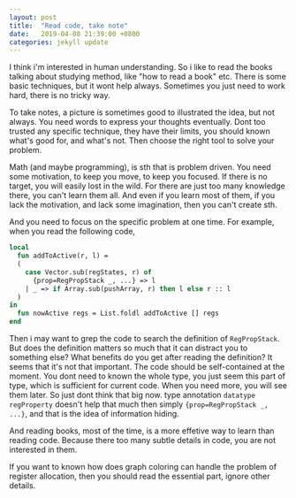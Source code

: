 ```yaml
---
layout: post
title:  "Read code, take note"
date:   2019-04-08 21:39:00 +0800
categories: jekyll update
---
```


I think i'm interested in human understanding. So i like to read the books
talking about studying method, like "how to read a book" etc. There is some
basic techniques, but it wont help always. Sometimes you just need to work hard,
there is no tricky way.

To take notes, a picture is sometimes good to illustrated the idea, but not
always. You need words to express your thoughts eventually. Dont too trusted any
specific technique, they have their limits, you should known what's good for,
and what's not. Then choose the right tool to solve your problem.

Math (and maybe programming), is sth that is problem driven. You need some
motivation, to keep you move, to keep you focused. If there is no target, you
will easily lost in the wild. For there are just too many knowledge there, you
can't learn them all. And even if you learn most of them, if you lack the
motivation, and lack some imagination, then you can't create sth.

And you need to focus on the specific problem at one time.
For example, when you read the following code,
```sml
local
  fun addToActive(r, l) =
  (
    case Vector.sub(regStates, r) of
      {prop=RegPropStack _, ...} => l
    | _ => if Array.sub(pushArray, r) then l else r :: l
  )
in
  fun nowActive regs = List.foldl addToActive [] regs
end
```
Then i may want to grep the code to search the definition of `RegPropStack`. But
does the definition matters so much that it can distract you to something
else? What benefits do you get after reading the definition? It seems that it's
  not that important. The code should be self-contained at the moment.
You dont need to known the whole type, you just seem this part of type, which is
sufficient for current code. When you need more, you will see them later. So
just dont think that big now.
type annotation `datatype regProperty` doesn't help that much then simply
`{prop=RegPropStack _, ...}`, and that is the idea of information hiding.

And reading books, most of the time, is a more effetive way to learn than
reading code. Because there too many subtle details in code, you are not
interested in them.

If you want to known how does graph coloring can handle the problem of register
allocation, then you should read the essential part, ignore other details.
